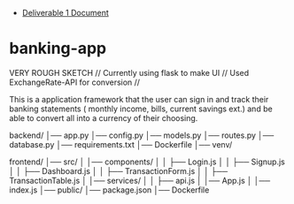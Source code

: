 * [Deliverable 1 Document]((https://docs.google.com/document/d/1nsGIeEfJcqjZ_Max3em2NcJI6Ekz9qwitJ5Ktx2cg3g/edit?usp=sharing))


# banking-app

VERY ROUGH SKETCH // Currently using flask to make UI // Used ExchangeRate-API for conversion // 

This is a application framework that the user can sign in and track their banking statements ( monthly income, bills, current savings ext.) and be able to convert all into a currency of their choosing. 


backend/
│── app.py
│── config.py
│── models.py
│── routes.py
│── database.py
│── requirements.txt
│── Dockerfile
│── venv/ 

frontend/
│── src/
│   │── components/
│   │   ├── Login.js
│   │   ├── Signup.js
│   │   ├── Dashboard.js
│   │   ├── TransactionForm.js
│   │   ├── TransactionTable.js
│   │── services/
│   │   ├── api.js
│   │── App.js
│   │── index.js
│── public/
│── package.json
│── Dockerfile



